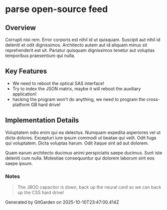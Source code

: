 # parse open-source feed

## Overview
Corrupti nisi rem. Error corporis est nihil id ut quisquam. Suscipit aut nihil id deleniti et odit dignissimos. Architecto autem aut id aliquam minus sit reprehenderit est sit. Pariatur quisquam dignissimos tenetur aut voluptas temporibus praesentium qui nulla.

## Key Features
- We need to reboot the optical SAS interface!
- Try to index the JSON matrix, maybe it will reboot the auxiliary application!
- hacking the program won't do anything, we need to program the cross-platform GB hard drive!

## Implementation Details
Voluptatem odio enim qui ea delectus. Numquam expedita asperiores vel ut dicta dolores. Excepturi iure ipsum commodi ut beatae qui velit. Odit fuga qui voluptatem. Dicta voluptas harum. Odit itaque sint ad aut dolorem.
 Quam earum architecto ducimus animi perspiciatis saepe ducimus. Sunt iste deleniti cum nulla. Molestiae consequuntur qui dolorem laborum sint eos saepe ipsum.

### Notes
> The JBOD capacitor is down, back up the neural card so we can back up the CSS hard drive!

Generated by GitGarden on 2025-10-10T23:47:00.414Z